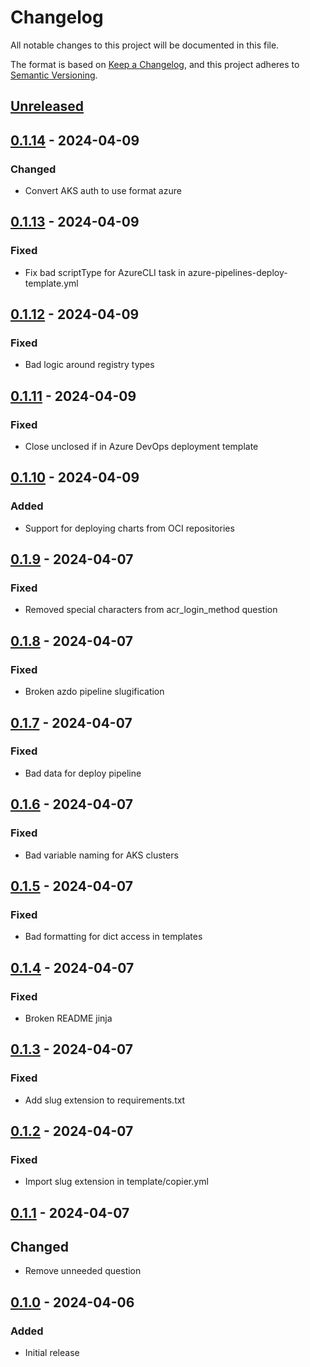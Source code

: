 # Changelog
All notable changes to this project will be documented in this file.

The format is based on [Keep a Changelog](https://keepachangelog.com/en/1.0.0/),
and this project adheres to [Semantic Versioning](https://semver.org/spec/v2.0.0.html).

## [Unreleased]

## [0.1.14] - 2024-04-09
### Changed
- Convert AKS auth to use format azure

## [0.1.13] - 2024-04-09
### Fixed
- Fix bad scriptType for AzureCLI task in azure-pipelines-deploy-template.yml

## [0.1.12] - 2024-04-09
### Fixed
- Bad logic around registry types

## [0.1.11] - 2024-04-09
### Fixed
- Close unclosed if in Azure DevOps deployment template

## [0.1.10] - 2024-04-09
### Added
- Support for deploying charts from OCI repositories

## [0.1.9] - 2024-04-07
### Fixed
- Removed special characters from acr_login_method question

## [0.1.8] - 2024-04-07
### Fixed
- Broken azdo pipeline slugification

## [0.1.7] - 2024-04-07
### Fixed
- Bad data for deploy pipeline

## [0.1.6] - 2024-04-07
### Fixed
- Bad variable naming for AKS clusters

## [0.1.5] - 2024-04-07
### Fixed
- Bad formatting for dict access in templates

## [0.1.4] - 2024-04-07
### Fixed
- Broken README jinja

## [0.1.3] - 2024-04-07
### Fixed
- Add slug extension to requirements.txt

## [0.1.2] - 2024-04-07
### Fixed
- Import slug extension in template/copier.yml

## [0.1.1] - 2024-04-07
## Changed
- Remove unneeded question

## [0.1.0] - 2024-04-06
### Added
- Initial release

[Unreleased]: https://github.com/natescherer/postmodern-helm-deploy-copiertemplate/compare/v0.1.14..HEAD
[0.1.14]: https://github.com/natescherer/postmodern-helm-deploy-copiertemplate/compare/v0.1.13..v0.1.14
[0.1.13]: https://github.com/natescherer/postmodern-helm-deploy-copiertemplate/compare/v0.1.12..v0.1.13
[0.1.12]: https://github.com/natescherer/postmodern-helm-deploy-copiertemplate/compare/v0.1.11..v0.1.12
[0.1.11]: https://github.com/natescherer/postmodern-helm-deploy-copiertemplate/compare/v0.1.10..v0.1.11
[0.1.10]: https://github.com/natescherer/postmodern-helm-deploy-copiertemplate/compare/v0.1.9..v0.1.10
[0.1.9]: https://github.com/natescherer/postmodern-helm-deploy-copiertemplate/compare/v0.1.8..v0.1.9
[0.1.8]: https://github.com/natescherer/postmodern-helm-deploy-copiertemplate/compare/v0.1.7..v0.1.8
[0.1.7]: https://github.com/natescherer/postmodern-helm-deploy-copiertemplate/compare/v0.1.6..v0.1.7
[0.1.6]: https://github.com/natescherer/postmodern-helm-deploy-copiertemplate/compare/v0.1.5..v0.1.6
[0.1.5]: https://github.com/natescherer/postmodern-helm-deploy-copiertemplate/compare/v0.1.4..v0.1.5
[0.1.4]: https://github.com/natescherer/postmodern-helm-deploy-copiertemplate/compare/v0.1.3..v0.1.4
[0.1.3]: https://github.com/natescherer/postmodern-helm-deploy-copiertemplate/compare/v0.1.2..v0.1.3
[0.1.2]: https://github.com/natescherer/postmodern-helm-deploy-copiertemplate/compare/v0.1.1..v0.1.2
[0.1.1]: https://github.com/natescherer/postmodern-helm-deploy-copiertemplate/compare/v0.1.0..v0.1.1
[0.1.0]: https://github.com/natescherer/postmodern-helm-deploy-copiertemplate/tree/v0.1.0